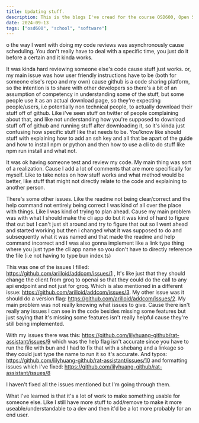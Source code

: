 ```yaml
---
title: Updating stuff.
description: This is the blogs I've cread for the course OSD600, Open Source Development 600.
date: 2024-09-13
tags: ["osd600", "school", "software"]
---
```


o the way I went with doing my code reviews was asynchronously cause scheduling. You don't really have to deal with a specific time, you just do it before a certain and it kinda works.

It was kinda hard reviewing someone else's code cause stuff just works. or, my main issue was how user friendly instructions have to be (both for someone else's repo and my own) cause github is a code sharing platform, so the intention is to share with other developers so there's a bit of an assumption of competency in understanding some of the stuff, but some people use it as an actual download page, so they're expecting people/users, i.e potentially non technical people, to actually download their stuff off of github. Like i've seen stuff on twitter of people complaining about that, and like not understanding how you're supposed to download stuff off of github and running stuff after downloading it, so it's kinda just confusing how specific stuff like that needs to be. You'know like should stuff with explaining how to add an ssh key and all that be apart of the guide and how to install npm or python and then how to use a cli to do stuff like npm run install and what not.

It was ok having someone test and review my code. My main thing was sort of a realization. Cause I add a lot of comments that are more specifically for myself. Like to take notes on how stuff works and what method would be better, like stuff that might not directly relate to the code and explaining to another person.

There's some other issues. Like the readme not being clear/correct and the help command not entirely being correct I was kind of all over the place with things. Like I was kind of trying to plan ahead. Cause my main problem was with what I should make the cli app do but it was kind of hard to figure that out but I can't just sit around and try to figure that out so I went ahead and started working but then i changed what it was supposed to do and subsequently what it was named and that made the readme and help command incorrect and I was also gonna implement like a link type thing where you just type the cli app name so you don't have to directly reference the file (i.e not having to type bun index.ts)

This was one of the issues I filled: https://github.com/arilloid/addcom/issues/1 , It's like just that they should change the client from groq to openai so that they could do the call to any api endpoint and not just for groq. Which is also mentioned in a different issue: https://github.com/arilloid/addcom/issues/3. My other issue was it should do a version flag: https://github.com/arilloid/addcom/issues/2. My main problem was not really knowing what issues to give. Cause there isn't really any issues I can see in the code besides missing some features but just saying that it's missing some features isn't really helpful cause they're still being implemented.

With my issues there was this: https://github.com/lilyhuang-github/rat-assistant/issues/9 which was the help flag isn't accurate since you have to run the file with bun and I had to fix that with a shebang and a linkage so they could just type the name to run it so it's accurate. And typos: https://github.com/lilyhuang-github/rat-assistant/issues/10 and formatting issues which I've fixed: https://github.com/lilyhuang-github/rat-assistant/issues/8

I haven't fixed all the issues mentioned but I'm going through them.

What I've learned is that it's a lot of work to make something usable for someone else. Like I still have more stuff to add/remove to make it more useable/understandable to a dev and then it'd be a lot more probably for an end user.
